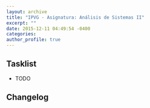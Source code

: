 ```yaml
---
layout: archive
title: "IPVG - Asignatura: Análisis de Sistemas II"
excerpt: ""
date: 2015-12-11 04:49:54 -0400
categories: 
author_profile: true
---
```


## Tasklist

- TODO

## Changelog

